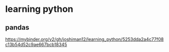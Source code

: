 # learning python
## pandas 
https://mybinder.org/v2/gh/joshiman12/learning_python/5253dda2a4c77f08c13b54d52c9ae667bcb18345
